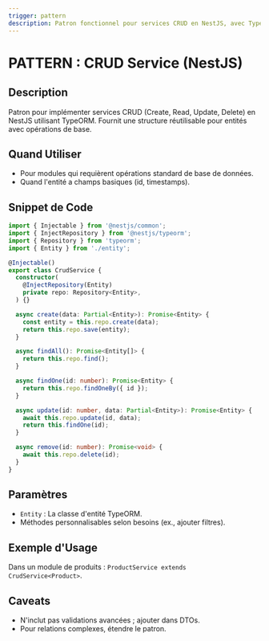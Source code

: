 ```yaml
---
trigger: pattern
description: Patron fonctionnel pour services CRUD en NestJS, avec TypeORM.
---
```


# PATTERN : CRUD Service (NestJS)

## Description
Patron pour implémenter services CRUD (Create, Read, Update, Delete) en NestJS utilisant TypeORM. Fournit une structure réutilisable pour entités avec opérations de base.

## Quand Utiliser
- Pour modules qui requièrent opérations standard de base de données.
- Quand l'entité a champs basiques (id, timestamps).

## Snippet de Code
```typescript
import { Injectable } from '@nestjs/common';
import { InjectRepository } from '@nestjs/typeorm';
import { Repository } from 'typeorm';
import { Entity } from './entity';

@Injectable()
export class CrudService {
  constructor(
    @InjectRepository(Entity)
    private repo: Repository<Entity>,
  ) {}

  async create(data: Partial<Entity>): Promise<Entity> {
    const entity = this.repo.create(data);
    return this.repo.save(entity);
  }

  async findAll(): Promise<Entity[]> {
    return this.repo.find();
  }

  async findOne(id: number): Promise<Entity> {
    return this.repo.findOneBy({ id });
  }

  async update(id: number, data: Partial<Entity>): Promise<Entity> {
    await this.repo.update(id, data);
    return this.findOne(id);
  }

  async remove(id: number): Promise<void> {
    await this.repo.delete(id);
  }
}
```

## Paramètres
- `Entity` : La classe d'entité TypeORM.
- Méthodes personnalisables selon besoins (ex., ajouter filtres).

## Exemple d'Usage
Dans un module de produits : `ProductService extends CrudService<Product>`.

## Caveats
- N'inclut pas validations avancées ; ajouter dans DTOs.
- Pour relations complexes, étendre le patron.